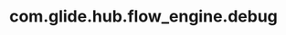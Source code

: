 ---
weight: 1035
layout: page
title: com.glide.hub.flow_engine.debug
description: ""
value: "false"
---